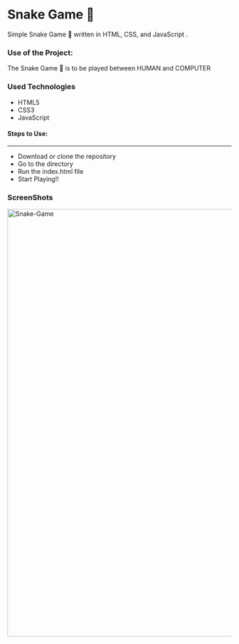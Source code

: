 <h1>Snake Game 🐍</h1>

<p>Simple Snake Game 🐍 written in HTML, CSS, and JavaScript .</p>

### Use of the Project:

<p>The Snake Game 🐍 is to be played between HUMAN and COMPUTER</p>

<h3>Used Technologies</h3>
<ul>
  <li>HTML5</li>
  <li>CSS3</li>
  <li>JavaScript</li>
</ul>

#### Steps to Use:

---

- Download or clone the repository
- Go to the directory
- Run the index.html file
- Start Playing!!

<h3> ScreenShots </h3> 
<img width="960" alt="Snake-Game" src="https://user-images.githubusercontent.com/64218887/124417994-0edb5000-dd78-11eb-9e4a-e0d651ee0f32.png">

<br>


